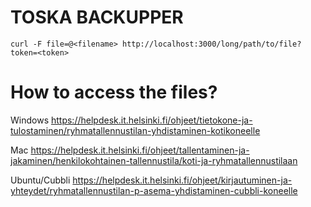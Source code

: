 # TOSKA BACKUPPER

`curl -F file=@<filename> http://localhost:3000/long/path/to/file?token=<token>`

# How to access the files?

Windows https://helpdesk.it.helsinki.fi/ohjeet/tietokone-ja-tulostaminen/ryhmatallennustilan-yhdistaminen-kotikoneelle

Mac https://helpdesk.it.helsinki.fi/ohjeet/tallentaminen-ja-jakaminen/henkilokohtainen-tallennustila/koti-ja-ryhmatallennustilaan

Ubuntu/Cubbli https://helpdesk.it.helsinki.fi/ohjeet/kirjautuminen-ja-yhteydet/ryhmatallennustilan-p-asema-yhdistaminen-cubbli-koneelle
